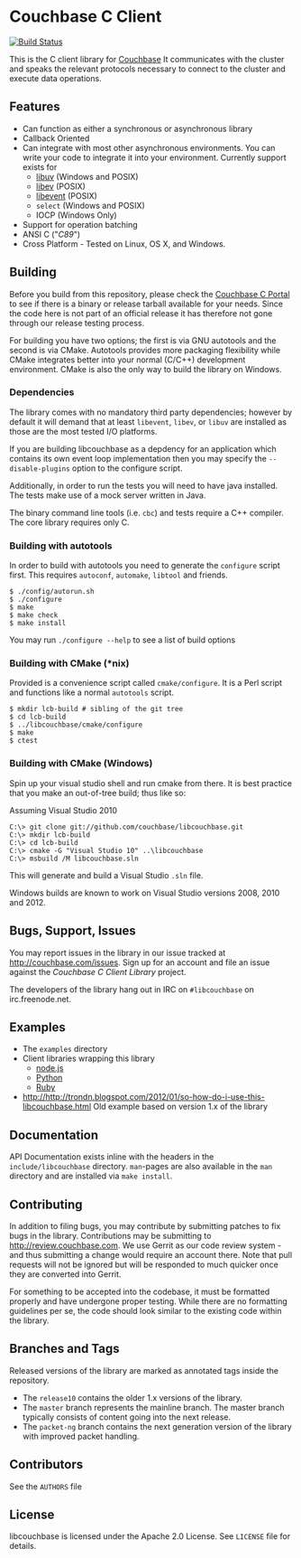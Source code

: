 # Couchbase C Client

[![Build Status](https://travis-ci.org/couchbase/libcouchbase.png?branch=master)](https://travis-ci.org/couchbase/libcouchbase)

This is the C client library for [Couchbase](http://www.couchbase.com)
It communicates with the cluster and speaks the relevant protocols
necessary to connect to the cluster and execute data operations.

## Features

* Can function as either a synchronous or asynchronous library
* Callback Oriented
* Can integrate with most other asynchronous environments. You can write your
  code to integrate it into your environment. Currently support exists for
    * [libuv](http://github.com/joyent/libuv) (Windows and POSIX)
    * [libev](http://software.schmorp.de/pkg/libev.html) (POSIX)
    * [libevent](http://libevent.org/) (POSIX)
    * `select` (Windows and POSIX)
    * IOCP (Windows Only)
* Support for operation batching
* ANSI C ("_C89_")
* Cross Platform - Tested on Linux, OS X, and Windows.

## Building

Before you build from this repository, please check the [Couchbase C
Portal](http://couchbase.com/communities/c) to see if there is a binary
or release tarball available for your needs. Since the code here is
not part of an official release it has therefore not gone through our
release testing process.

For building you have two options; the first is via GNU autotools and
the second is via CMake. Autotools provides more packaging flexibility
while CMake integrates better into your normal (C/C++) development
environment. CMake is also the only way to build the library on Windows.

### Dependencies
The library comes with no mandatory third party dependencies; however
by default it will demand that at least `libevent`, `libev`, or `libuv`
are installed as those are the most tested I/O platforms.

If you are building libcouchbase as a depdency for an application which
contains its own event loop implementation then you may specify the
`--disable-plugins` option to the configure script.

Additionally, in order to run the tests you will need to have java
installed.  The tests make use of a mock server written in Java.

The binary command line tools (i.e. `cbc`) and tests require a C++
compiler. The core library requires only C.

### Building with autotools

In order to build with autotools you need to generate the `configure` script
first. This requires `autoconf`, `automake`, `libtool` and friends.

```shell
$ ./config/autorun.sh
$ ./configure
$ make
$ make check
$ make install
```

You may run `./configure --help` to see a list of build options

### Building with CMake (*nix)

Provided is a convenience script called `cmake/configure`. It is a Perl
script and functions like a normal `autotools` script.

```shell
$ mkdir lcb-build # sibling of the git tree
$ cd lcb-build
$ ../libcouchbase/cmake/configure
$ make
$ ctest
```


### Building with CMake (Windows)

Spin up your visual studio shell and run cmake from there. It is best
practice that you make an out-of-tree build; thus like so:

Assuming Visual Studio 2010

```
C:\> git clone git://github.com/couchbase/libcouchbase.git
C:\> mkdir lcb-build
C:\> cd lcb-build
C:\> cmake -G "Visual Studio 10" ..\libcouchbase
C:\> msbuild /M libcouchbase.sln
```

This will generate and build a Visual Studio `.sln` file.

Windows builds are known to work on Visual Studio versions 2008, 2010 and
2012.

## Bugs, Support, Issues
You may report issues in the library in our issue tracked at
<http://couchbase.com/issues>. Sign up for an account and file an issue
against the _Couchbase C Client Library_ project.

The developers of the library hang out in IRC on `#libcouchbase` on
irc.freenode.net.


## Examples

* The `examples` directory
* Client libraries wrapping this library
    * [node.js](http://github.com/couchbase/couchnode)
    * [Python](http://github.com/couchbase/couchbase-python-client)
    * [Ruby](http://github.com/couchbase/couchbase-ruby-client)
* [<http://http://trondn.blogspot.com/2012/01/so-how-do-i-use-this-libcouchbase.html>]()
  Old example based on version 1.x of the library

## Documentation
API Documentation exists inline with the headers in the
`include/libcouchbase` directory. `man`-pages are also available in the
`man` directory and are installed via `make install`.

## Contributing

In addition to filing bugs, you may contribute by submitting patches
to fix bugs in the library. Contributions may be submitting to
<http://review.couchbase.com>.  We use Gerrit as our code review system -
and thus submitting a change would require an account there. Note that
pull requests will not be ignored but will be responded to much quicker
once they are converted into Gerrit.

For something to be accepted into the codebase, it must be formatted
properly and have undergone proper testing. While there are no formatting
guidelines per se, the code should look similar to the existing code
within the library.

## Branches and Tags

Released versions of the library are marked as annotated tags inside
the repository.

* The `release10` contains the older 1.x versions of the library.
* The `master` branch represents the mainline branch. The master
  branch typically consists of content going into the next release.
* The `packet-ng` branch contains the next generation version of the
  library with improved packet handling.


## Contributors

See the `AUTHORS` file


## License

libcouchbase is licensed under the Apache 2.0 License. See `LICENSE` file for
details.

